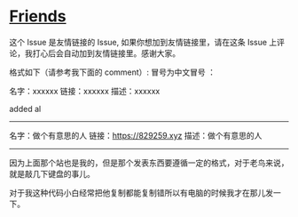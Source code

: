 # [Friends](https://github.com/myogg/Gitblog/issues/26)

 这个 Issue 是友情链接的 Issue, 如果你想加到友情链接里，请在这条 Issue 上评论，我打心后会自动加到友情链接里。感谢大家。



 格式如下（请参考我下面的 comment）: 冒号为中文冒号 ：

名字：xxxxxx 
链接：xxxxxx 
描述：xxxxxx
 
  added al








---

名字：做个有意思的人
链接：https://829259.xyz
描述：做个有意思的人

---

因为上面那个站也是我的，但是那个发表东西要遵循一定的格式，对于老鸟来说，就是敲几下键盘的事儿。

对于我这种代码小白经常把他复制都能复制错所以有电脑的时候我才在那儿发一下。